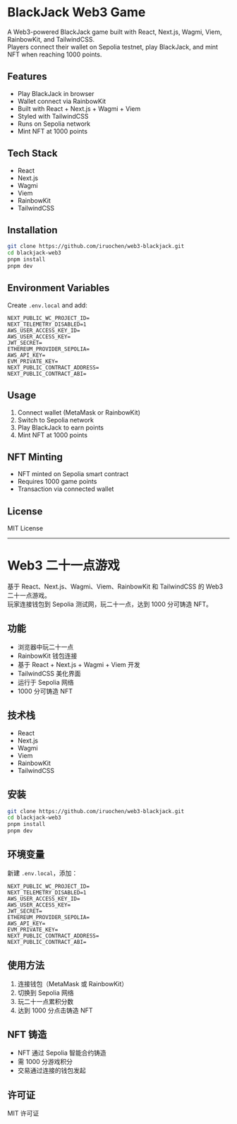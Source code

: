 # BlackJack Web3 Game

A Web3-powered BlackJack game built with React, Next.js, Wagmi, Viem, RainbowKit, and TailwindCSS.  
Players connect their wallet on Sepolia testnet, play BlackJack, and mint NFT when reaching 1000 points.

## Features
- Play BlackJack in browser
- Wallet connect via RainbowKit
- Built with React + Next.js + Wagmi + Viem
- Styled with TailwindCSS
- Runs on Sepolia network
- Mint NFT at 1000 points

## Tech Stack
- React
- Next.js
- Wagmi
- Viem
- RainbowKit
- TailwindCSS

## Installation
```bash
git clone https://github.com/iruochen/web3-blackjack.git
cd blackjack-web3
pnpm install
pnpm dev
```

## Environment Variables
Create `.env.local` and add:
```
NEXT_PUBLIC_WC_PROJECT_ID=
NEXT_TELEMETRY_DISABLED=1
AWS_USER_ACCESS_KEY_ID=
AWS_USER_ACCESS_KEY=
JWT_SECRET=
ETHEREUM_PROVIDER_SEPOLIA=
AWS_API_KEY=
EVM_PRIVATE_KEY=
NEXT_PUBLIC_CONTRACT_ADDRESS=
NEXT_PUBLIC_CONTRACT_ABI=
```

## Usage
1. Connect wallet (MetaMask or RainbowKit)
2. Switch to Sepolia network
3. Play BlackJack to earn points
4. Mint NFT at 1000 points

## NFT Minting
- NFT minted on Sepolia smart contract
- Requires 1000 game points
- Transaction via connected wallet

## License
MIT License

---

# Web3 二十一点游戏

基于 React、Next.js、Wagmi、Viem、RainbowKit 和 TailwindCSS 的 Web3 二十一点游戏。  
玩家连接钱包到 Sepolia 测试网，玩二十一点，达到 1000 分可铸造 NFT。

## 功能
- 浏览器中玩二十一点
- RainbowKit 钱包连接
- 基于 React + Next.js + Wagmi + Viem 开发
- TailwindCSS 美化界面
- 运行于 Sepolia 网络
- 1000 分可铸造 NFT

## 技术栈
- React
- Next.js
- Wagmi
- Viem
- RainbowKit
- TailwindCSS

## 安装
```bash
git clone https://github.com/iruochen/web3-blackjack.git
cd blackjack-web3
pnpm install
pnpm dev
```

## 环境变量
新建 `.env.local`，添加：
```
NEXT_PUBLIC_WC_PROJECT_ID=
NEXT_TELEMETRY_DISABLED=1
AWS_USER_ACCESS_KEY_ID=
AWS_USER_ACCESS_KEY=
JWT_SECRET=
ETHEREUM_PROVIDER_SEPOLIA=
AWS_API_KEY=
EVM_PRIVATE_KEY=
NEXT_PUBLIC_CONTRACT_ADDRESS=
NEXT_PUBLIC_CONTRACT_ABI=
```

## 使用方法
1. 连接钱包（MetaMask 或 RainbowKit）
2. 切换到 Sepolia 网络
3. 玩二十一点累积分数
4. 达到 1000 分点击铸造 NFT

## NFT 铸造
- NFT 通过 Sepolia 智能合约铸造
- 需 1000 分游戏积分
- 交易通过连接的钱包发起

## 许可证
MIT 许可证
